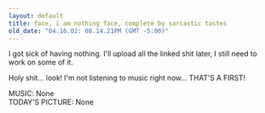 ```yaml
---
layout: default
title: face, i am nothing face, complete by sarcastic tastes
old_date: "04.16.02: 08.14.21PM (GMT -5:00)"
---
```


I got sick of having nothing. I'll upload all the linked shit later, I still
need to work on some of it.

Holy shit... look! I'm not listening to music right now... THAT'S A FIRST!

MUSIC: None  
TODAY'S PICTURE: None
